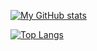 [![My GitHub stats](https://github-readme-stats.vercel.app/api?username=Mediacom99)](https://github.com/Mediacom99)

[![Top Langs](https://github-readme-stats.vercel.app/api/top-langs/?username=anuraghazra)](https://github.com/anuraghazra/github-readme-stats)
